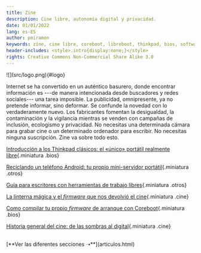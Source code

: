 ```yaml
---
title: Zine
description: Cine libre, autonomía digital y privacidad.
date: 01/01/2022
lang: es-ES
author: pmiramon
keywords: zine, cine libre, coreboot, libreboot, thinkpad, bios, software libre, hardware libre, privacidad, tecnología libre, autonomia digital, magic lantern, cine
header-includes: <style>.intro{display:none;}</style>
rights: Creative Commons Non-Commercial Share Alike 3.0
---
```


<div class="presentacion">
![](src/logo.png){#logo}

Internet se ha convertido en un auténtico basurero, donde encontrar información es ---de manera intencionada desde buscadores y redes sociales--- una tarea imposible. La publicidad, omnipresente, ya no pretende informar, sino deformar. Se confunde la novedad con lo verdaderamente nuevo. Los fabricantes fomentan la desigualdad, la contaminación y la vigilancia mientras se venden con campañas de inclusión, ecologismo y privacidad. No necesitas una determinada cámara para grabar cine o un determinado ordenador para escribir. No necesitas ninguna suscripción. Zine va sobre todo esto.
</div>

<div class="articulos destacados">

[Introducción a los Thinkpad clásicos: el «único» portátil realmente libre](#intro){.miniatura .bios}

[Reciclando un teléfono Android: tu propio mini-servidor portátil](#intro){.miniatura .otros}

[Guía para escritores con herramientas de trabajo libres](prueba-texto.html){.miniatura .otros}

[La linterna mágica y el *firmware* que nos devolvió el cine](#intro){.miniatura .cine}

[Como compilar tu propio *firmware* de arranque con Coreboot](#intro){.miniatura .bios}

[Historia general del cine: de las sombras al digital](#intro){.miniatura .cine}

</div>

<div id="botonarticulos">
<br>
[**Ver las diferentes secciones ➝**](articulos.html)
</div>

